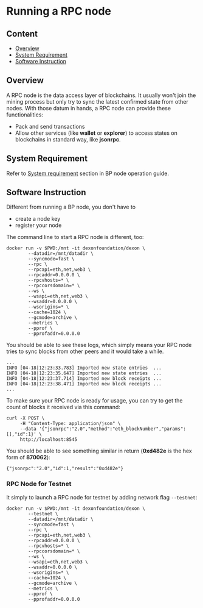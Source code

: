 # Running a RPC node

## Content

- [Overview](#overview)
- [System Requirement](#system-requirement)
- [Software Instruction](#software-instruction)

## Overview

A RPC node is the data access layer of blockchains. It usually won't join the mining process but only try to sync the latest confirmed state from other nodes. With those datum in hands, a RPC node can provide these functionalities:
- Pack and send transactions
- Allow other services (like **wallet** or **explorer**) to access states on blockchains in standard way, like **jsonrpc**.

## System Requirement

Refer to [System requirement](https://dexon-foundation.github.io/wiki/DEXON-BP-Node-Operation-Guide.html#system-requirement) section in BP node operation guide.

## Software Instruction

Different from running a BP node, you don't have to
- create a node key
- register your node

The command line to start a RPC node is different, too:
```
docker run -v $PWD:/mnt -it dexonfoundation/dexon \
        --datadir=/mnt/datadir \
        --syncmode=fast \
        --rpc \
        --rpcapi=eth,net,web3 \
        --rpcaddr=0.0.0.0 \
        --rpcvhosts=* \
        --rpccorsdomain=* \
        --ws \
        --wsapi=eth,net,web3 \
        --wsaddr=0.0.0.0 \
        --wsorigins=* \
        --cache=1024 \
        --gcmode=archive \
        --metrics \
        --pprof \
        --pprofaddr=0.0.0.0
```
You should be able to see these logs, which simply means your RPC node tries to sync blocks from other peers and it would take a while.
```
...
INFO [04-18|12:23:33.783] Imported new state entries  ...
INFO [04-18|12:23:35.647] Imported new state entries  ...
INFO [04-18|12:23:37.714] Imported new block receipts ...
INFO [04-18|12:23:38.471] Imported new block receipts ...
...
```
To make sure your RPC node is ready for usage, you can try to get the count of blocks it received via this command:
```
curl -X POST \
     -H "Content-Type: application/json" \
     --data '{"jsonrpc":"2.0","method":"eth_blockNumber","params":[],"id":1}' \
     http://localhost:8545
```
You should be able to see something similar in return (**0xd482e** is the hex form of **870062**):
```
{"jsonrpc":"2.0","id":1,"result":"0xd482e"}
```

### RPC Node for Testnet

It simply to launch a RPC node for testnet by adding network flag `--testnet`:
```
docker run -v $PWD:/mnt -it dexonfoundation/dexon \
        --testnet \
        --datadir=/mnt/datadir \
        --syncmode=fast \
        --rpc \
        --rpcapi=eth,net,web3 \
        --rpcaddr=0.0.0.0 \
        --rpcvhosts=* \
        --rpccorsdomain=* \
        --ws \
        --wsapi=eth,net,web3 \
        --wsaddr=0.0.0.0 \
        --wsorigins=* \
        --cache=1024 \
        --gcmode=archive \
        --metrics \
        --pprof \
        --pprofaddr=0.0.0.0
```